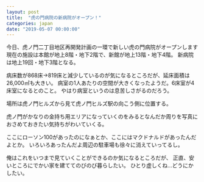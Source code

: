 ```yaml
---
layout: post
title:  "虎の門病院の新病院がオープン！"
categories: japan
date: "2019-05-07 00:00:00"
---
```


今日、虎ノ門二丁目地区再開発計画の一環で新しい虎の門病院がオープンします
現在の施設は本館が地上8階・地下2階で、新館が地上13階・地下4階。
新病院は地上19回・地下3階となる。

病床数が868床→819床と減少しているのが気になるところだが、延床面積は26,000㎡も大きい。
病室の1人あたりの空間が大きくなったようだ。6床室が4床室になるとのこと。
やはり病室というのは息苦しさがるのだろう。

場所は虎ノ門ヒルズから見て虎ノ門ヒルズ駅の向こう側に位置する。

虎ノ門がかなりの金持ち用エリアになっていくのをみるとなんだか周りを写真におさめておきたい気持ちがわいていくる。

ここにローソン100があったのになぁとか、ここにはマクドナルドがあったんだよとか。
いろいろあったんだよ周辺の駐車場も徐々に消えていってるし。

俺はこれをいつまで見ていくことができるのか気になるところだが、
正直、安いところにでかい家を建ててのびのび暮らしたい。
ひとり虚しくね...どうにかしたい。
